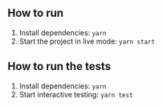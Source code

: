 
## How to run

1. Install dependencies: `yarn`
2. Start the project in live mode: `yarn start`

## How to run the tests

1. Install dependencies: `yarn`
2. Start interactive testing: `yarn test`